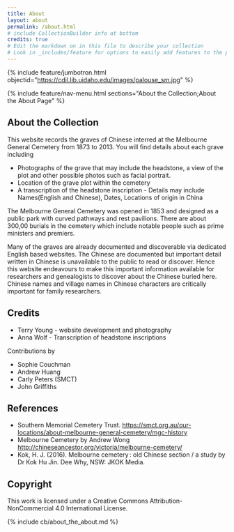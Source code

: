 ```yaml
---
title: About
layout: about
permalink: /about.html
# include CollectionBuilder info at bottom
credits: true
# Edit the markdown on in this file to describe your collection
# Look in _includes/feature for options to easily add features to the page
---
```


{% include feature/jumbotron.html objectid="https://cdil.lib.uidaho.edu/images/palouse_sm.jpg" %}

{% include feature/nav-menu.html sections="About the Collection;About the About Page" %}

## About the Collection

This website records the graves of Chinese interred at the Melbourne General Cemetery from 1873 to 2013.
You will find details about each grave including
- Photographs of the grave that may include the headstone, a view of the plot and other possible photos such as facial portrait.
- Location of the grave plot within the cemetery
- A transcription of the headstone inscription - Details may include Names(English and Chinese), Dates, Locations of origin in China

The Melbourne General Cemetery was opened in 1853 and designed as a public park with curved pathways and rest pavilions. There are about 300,00 burials in the cemetery which include notable people such as prime ministers and premiers.

Many of the graves are already documented and discoverable via dedicated English based  websites. The Chinese are documented but important detail written in Chinese is unavailable to the public to read or discover.
Hence this website endeavours to make this important information available for researchers and genealogists to discover about the Chinese buried here. Chinese names and village names in Chinese characters are critically important for family researchers.

## Credits
- Terry Young - website development and photography
- Anna Wolf - Transcription of headstone inscriptions

Contributions by
- Sophie Couchman
- Andrew Huang
- Carly Peters (SMCT)
- John Griffiths

## References
- Southern Memorial Cemetery Trust. 
https://smct.org.au/our-locations/about-melbourne-general-cemetery/mgc-history
- Melbourne Cemetery by Andrew Wong
http://chineseancestor.org/victoria/melbourne-cemetery/
- Kok, H. J. (2016). Melbourne cemetery : old Chinese section / a study by Dr Kok Hu Jin. Dee Why, NSW: JKOK Media.
	
## Copyright
This work is licensed under a Creative Commons Attribution-NonCommercial 4.0 International License.



<!-- IMPORTANT!!! DELETE this comment and the include below when you are finished editing this page for your collection. The include below introduces about page features. They will show up on your collection's about page until you delete it.  -->
{% include cb/about_the_about.md %} 
